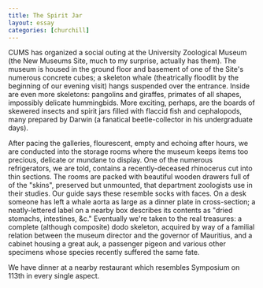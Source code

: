 ```yaml
---
title: The Spirit Jar
layout: essay
categories: [churchill]
---
```


CUMS has organized a social outing at the University Zoological Museum (the New
Museums Site, much to my surprise, actually has them). The museum is housed in
the ground floor and basement of one of the Site's numerous concrete cubes; a
skeleton whale (theatrically floodlit by the beginning of our evening visit)
hangs suspended over the entrance. Inside are even more skeletons: pangolins and
giraffes, primates of all shapes, impossibly delicate hummingbids. More
exciting, perhaps, are the boards of skewered insects and spirit jars filled
with flaccid fish and cephalopods, many prepared by Darwin (a fanatical
beetle-collector in his undergraduate days).

After pacing the galleries, flourescent, empty and echoing after hours, we are
conducted into the storage rooms where the museum keeps items too precious,
delicate or mundane to display. One of the numerous refrigerators, we are told,
contains a recently-deceased rhinocerus cut into thin sections. The rooms are
packed with beautiful wooden drawers full of of the "skins", preserved but
unmounted, that department zoologists use in their studies. Our guide says these
resemble socks with faces. On a desk someone has left a whale aorta as large as
a dinner plate in cross-section; a neatly-lettered label on a nearby box
describes its contents as "dried stomachs, intestines, &c." Eventually we're
taken to the real treasures: a complete (although composite) dodo skeleton,
acquired by way of a familial relation between the museum director and the
governor of Mauritius, and a cabinet housing a great auk, a passenger pigeon and
various other specimens whose species recently suffered the same fate.

We have dinner at a nearby restaurant which resembles Symposium on 113th in
every single aspect.
